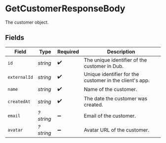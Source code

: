 # GetCustomerResponseBody

The customer object.


## Fields

| Field                                                   | Type                                                    | Required                                                | Description                                             |
| ------------------------------------------------------- | ------------------------------------------------------- | ------------------------------------------------------- | ------------------------------------------------------- |
| `id`                                                    | *string*                                                | :heavy_check_mark:                                      | The unique identifier of the customer in Dub.           |
| `externalId`                                            | *string*                                                | :heavy_check_mark:                                      | Unique identifier for the customer in the client's app. |
| `name`                                                  | *string*                                                | :heavy_check_mark:                                      | Name of the customer.                                   |
| `createdAt`                                             | *string*                                                | :heavy_check_mark:                                      | The date the customer was created.                      |
| `email`                                                 | *?string*                                               | :heavy_minus_sign:                                      | Email of the customer.                                  |
| `avatar`                                                | *?string*                                               | :heavy_minus_sign:                                      | Avatar URL of the customer.                             |